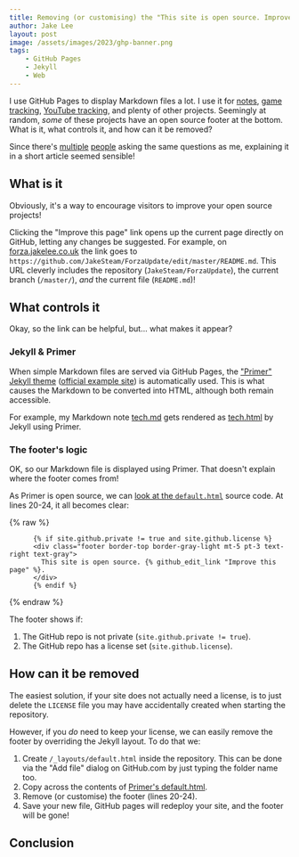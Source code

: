 ```yaml
---
title: Removing (or customising) the "This site is open source. Improve this page." footer on GitHub Pages
author: Jake Lee
layout: post
image: /assets/images/2023/ghp-banner.png
tags:
    - GitHub Pages
    - Jekyll
    - Web
---
```


I use GitHub Pages to display Markdown files a lot. I use it for [notes](https://notes.jakelee.co.uk), [game tracking](https://forza.jakelee.co.uk), [YouTube tracking](https://channels.jerma.io), and plenty of other projects. Seemingly at random, *some* of these projects have an open source footer at the bottom. What is it, what controls it, and how can it be removed?

Since there's [multiple](https://www.reddit.com/r/HTML/comments/jg3r9g/github_pages_show_this_site_is_open_source/) [people](https://webapps.stackexchange.com/q/111500/1404390) asking the same questions as me, explaining it in a short article seemed sensible! 

## What is it 

Obviously, it's a way to encourage visitors to improve your open source projects!

Clicking the "Improve this page" link opens up the current page directly on GitHub, letting any changes be suggested. For example, on [forza.jakelee.co.uk](https://forza.jakelee.co.uk) the link goes to `https://github.com/JakeSteam/ForzaUpdate/edit/master/README.md`. This URL cleverly includes the repository (`JakeSteam/ForzaUpdate`), the current branch (`/master/`), *and* the current file (`README.md`)!

## What controls it

Okay, so the link can be helpful, but... what makes it appear?

### Jekyll & Primer

When simple Markdown files are served via GitHub Pages, the ["Primer" Jekyll theme](https://github.com/pages-themes/primer) ([official example site](https://pages-themes.github.io/primer/)) is automatically used. This is what causes the Markdown to be converted into HTML, although both remain accessible. 

For example, my Markdown note [tech.md](https://notes.jakelee.co.uk/tech.md) gets rendered as [tech.html](https://notes.jakelee.co.uk/tech.html) by Jekyll using Primer.

### The footer's logic

OK, so our Markdown file is displayed using Primer. That doesn't explain where the footer comes from! 

As Primer is open source, we can [look at the `default.html`](https://github.com/pages-themes/primer/blob/master/_layouts/default.html#L20-L24) source code. At lines 20-24, it all becomes clear:

{% raw %}
```
      {% if site.github.private != true and site.github.license %}
      <div class="footer border-top border-gray-light mt-5 pt-3 text-right text-gray">
        This site is open source. {% github_edit_link "Improve this page" %}.
      </div>
      {% endif %}
```
{% endraw %}

The footer shows if:
1. The GitHub repo is not private (`site.github.private != true`).
2. The GitHub repo has a license set (`site.github.license`).

## How can it be removed

The easiest solution, if your site does not actually need a license, is to just delete the `LICENSE` file you may have accidentally created when starting the repository.

However, if you *do* need to keep your license, we can easily remove the footer by overriding the Jekyll layout. To do that we:

1. Create `/_layouts/default.html` inside the repository. This can be done via the "Add file" dialog on GitHub.com by just typing the folder name too.
2. Copy across the contents of [Primer's default.html](https://github.com/pages-themes/primer/blob/master/_layouts/default.html).
3. Remove (or customise) the footer (lines 20-24).
4. Save your new file, GitHub pages will redeploy your site, and the footer will be gone!

## Conclusion